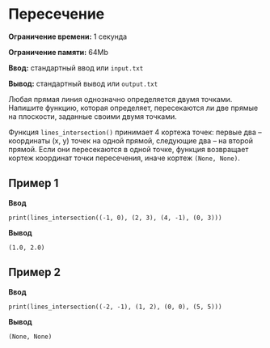 # Пересечение

**Ограничение времени:** 1 секунда

**Ограничение памяти:** 64Mb

**Ввод:** стандартный ввод или `input.txt`

**Вывод:** стандартный вывод или `output.txt`

Любая прямая линия однозначно определяется двумя точками. Напишите функцию, которая определяет, пересекаются ли две прямые на плоскости, заданные своими двумя точками.

Функция `lines_intersection()` принимает 4 кортежа точек: первые два – координаты (x, y) точек на одной прямой, следующие два – на второй прямой. Если они пересекаются в одной точке, функция возвращает кортеж координат точки пересечения, иначе кортеж `(None, None)`.

## Пример 1

**Ввод**
```
print(lines_intersection((-1, 0), (2, 3), (4, -1), (0, 3)))
```

**Вывод**
```
(1.0, 2.0)
```

## Пример 2

**Ввод**
```
print(lines_intersection((-2, -1), (1, 2), (0, 0), (5, 5)))
```

**Вывод**
```
(None, None)